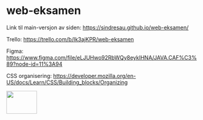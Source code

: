 # web-eksamen

Link til main-versjon av siden:
https://sindresau.github.io/web-eksamen/

Trello:
https://trello.com/b/Ik3ajKPR/web-eksamen

Figma:
https://www.figma.com/file/eLJUHwo92RbWQy8eykIHNA/JAVA.CAF%C3%89?node-id=11%3A94

CSS organisering:
https://developer.mozilla.org/en-US/docs/Learn/CSS/Building_blocks/Organizing


<img src="https://media.tenor.com/GfSX-u7VGM4AAAAC/coding.gif" width="80" height="60" />
